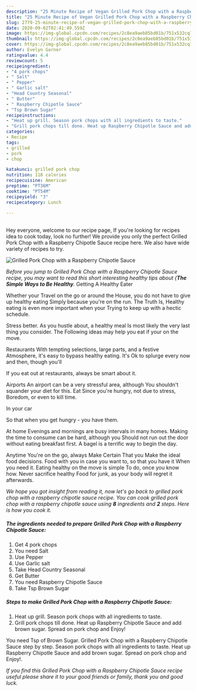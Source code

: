 ```yaml
---
description: "25 Minute Recipe of Vegan Grilled Pork Chop with a Raspberry Chipotle Sauce"
title: "25 Minute Recipe of Vegan Grilled Pork Chop with a Raspberry Chipotle Sauce"
slug: 2779-25-minute-recipe-of-vegan-grilled-pork-chop-with-a-raspberry-chipotle-sauce
date: 2020-09-02T02:41:49.559Z
image: https://img-global.cpcdn.com/recipes/2c8ea9aeb85bd01b/751x532cq70/grilled-pork-chop-with-a-raspberry-chipotle-sauce-recipe-main-photo.jpg
thumbnail: https://img-global.cpcdn.com/recipes/2c8ea9aeb85bd01b/751x532cq70/grilled-pork-chop-with-a-raspberry-chipotle-sauce-recipe-main-photo.jpg
cover: https://img-global.cpcdn.com/recipes/2c8ea9aeb85bd01b/751x532cq70/grilled-pork-chop-with-a-raspberry-chipotle-sauce-recipe-main-photo.jpg
author: Evelyn Garner
ratingvalue: 4.4
reviewcount: 5
recipeingredient:
- "4 pork chops"
- " Salt"
- " Pepper"
- " Garlic salt"
- "Head Country Seasonal"
- " Butter"
- " Raspberry Chipotle Sauce"
- "Tsp Brown Sugar"
recipeinstructions:
- "Heat up grill. Season pork chops with all ingredients to taste."
- "Grill pork chops till done. Heat up Raspberry Chipotle Sauce and add brown sugar. Spread on pork chop and Enjoy!"
categories:
- Recipe
tags:
- grilled
- pork
- chop

katakunci: grilled pork chop 
nutrition: 118 calories
recipecuisine: American
preptime: "PT36M"
cooktime: "PT54M"
recipeyield: "3"
recipecategory: Lunch

---
```

<br>
Hey everyone, welcome to our recipe page, If you're looking for recipes idea to cook today, look no further! We provide you only the perfect Grilled Pork Chop with a Raspberry Chipotle Sauce recipe here. We also have wide variety of recipes to try.
<br>


![Grilled Pork Chop with a Raspberry Chipotle Sauce](https://img-global.cpcdn.com/recipes/2c8ea9aeb85bd01b/751x532cq70/grilled-pork-chop-with-a-raspberry-chipotle-sauce-recipe-main-photo.jpg)

<i>Before you jump to Grilled Pork Chop with a Raspberry Chipotle Sauce recipe, you may want to read this short interesting healthy tips about {<strong>The Simple Ways to Be Healthy</strong>.</i>
Getting A Healthy Eater

Whether your Travel on the go or around the
House, you do not have to give up healthy eating
Simply because you're on the run. The Truth Is,
Healthy eating is even more important when your
Trying to keep up with a hectic schedule.


Stress better. As you hustle about, a healthy meal
Is most likely the very last thing you consider. The
Following ideas may help you eat if your on the move.

Restaurants
With tempting selections, large parts, and a festive
Atmosphere, it's easy to bypass healthy eating. It's
Ok to splurge every now and then, though you'll

If you eat out at restaurants, always be smart
about it.

Airports
An airport can be a very stressful area, although
You shouldn't squander your diet for this. Eat
Since you're hungry, not due to stress,
Boredom, or even to kill time.

In your car

So that when you get hungry - you have them.

At home
Evenings and mornings are busy intervals in many homes.
Making the time to consume can be hard, although you
Should not run out the door without eating breakfast
first. 
A bagel is a terrific way to begin the day.

Anytime You're on the go, always Make Certain That you
Make the ideal food decisions. 
Food with you in case you want to, so that you have it
When you need it. Eating healthy on the move is simple 
To do, once you know how. Never sacrifice healthy
Food for junk, as your body will regret it afterwards.


<i>We hope you got insight from reading it, now let's go back to grilled pork chop with a raspberry chipotle sauce recipe. You can cook grilled pork chop with a raspberry chipotle sauce using <strong>8</strong> ingredients and <strong>2</strong> steps. Here is how you cook it.
</i>

##### The ingredients needed to prepare Grilled Pork Chop with a Raspberry Chipotle Sauce:

1. Get 4 pork chops
1. You need  Salt
1. Use  Pepper
1. Use  Garlic salt
1. Take Head Country Seasonal
1. Get  Butter
1. You need  Raspberry Chipotle Sauce
1. Take Tsp Brown Sugar


##### Steps to make Grilled Pork Chop with a Raspberry Chipotle Sauce:

1. Heat up grill. Season pork chops with all ingredients to taste.
1. Grill pork chops till done. Heat up Raspberry Chipotle Sauce and add brown sugar. Spread on pork chop and Enjoy!


You need Tsp of Brown Sugar. Grilled Pork Chop with a Raspberry Chipotle Sauce step by step. Season pork chops with all ingredients to taste. Heat up Raspberry Chipotle Sauce and add brown sugar. Spread on pork chop and Enjoy!. 

<i>If you find this Grilled Pork Chop with a Raspberry Chipotle Sauce recipe useful please share it to your good friends or family, thank you and good luck.</i>
